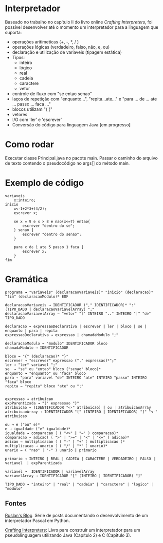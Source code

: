 # Interpretador

Baseado no trabalho no capítulo II do livro online *Crafting Interpreters*, foi possível desenvolver até o momento um interpretador para a linguagem que suporta:

- operações aritimeticas (+, -, *, / )
- operações lógicas (verdadeiro, falso, não, e, ou)
- declaração e utilização de variaveis (tipagem estática)
- Tipos:
	- inteiro
	- lógico
	- real
	- cadeia
	- caractere
	- vetor
- controle de fluxo com "se entao senao"
- laços de repetição com "enquanto...", "repita...ate..." e "para ... de ... ate ... passo ... faca ..."
- blocos utilizam "{ }" 
- vetores
- I/O com 'ler' e 'escrever'
- Conversão do código para linguagem Java [em progresso]


# Como rodar

Executar classe Principal.java no pacote main.
Passar o caminho do arquivo de texto contendo o pseudocódigo no args[] do método main.

# Exemplo de código

```
variaveis
	x:inteiro;
inicio
	x<-1+2*3+(4/2);
	escrever x;
	
	se x = 9 e x > 8 e nao(x<=7) entao{
		escrever "dentro do se";
	} senao {
		escrever "dentro do senao";
	}
	
	para x de 1 ate 5 passo 1 faca {
		escrever x;
	}
fim
```

# Gramática
```
programa → "variaveis" (declaracaoVariaveis)* "inicio" (declaracao)* "fim" (declaracaoModulo)* EOF 

declaracaoVariaveis → IDENTIFICADOR ("," IDENTIFICADOR)* ":" (TIPO_DADO | declaracaoVariavelArray) ";" 
declaracaoVariavelArray → "vetor" "[" INTEIRO ".." INTEIRO "]" "de" TIPO_DADO

declaracao → expressaoDeclarativa | escrever | ler | bloco | se | enquanto | para | repita 
expressaoDeclarativa → expressao | chamadaModulo ";" 

declaracaoModulo → "modulo" IDENTIFICADOR bloco
chamadaModulo → IDENTIFICADOR 

bloco → "{" (declaracao)* "}" 
escrever → "escrever" expressao ("," expressao)*";" 
ler → "ler" variavel ";" 
se  → "se" ou "entao" bloco ("senao" bloco)*
enquanto → "enquanto" ou "faca" bloco
para → "para" variavel "de" INTEIRO "ate" INTEIRO "passo" INTEIRO "faca" bloco
repita → "repita" bloco "ate" ou ";"


expressao → atribuicao
expParentizada → "(" expressao ")"
atribuicao → (IDENTIFICADOR "<-" atribuicao) | ou | atribuicaoArray 
atribuicaoArray → IDENTIFICADOR "[" (INTEIRO | IDENTIFICADOR) "]" "<-" atribuicao

ou → e ("ou" e)*
e → igualdade ("e" igualdade)*
igualdade → comparacao ( ( "<>" | "=" ) comparacao)*
comparacao → adicao( ( ">" | ">=" | "<" | "<=" ) adicao)* 
adicao → multiplicacao ( ( "-" | "+" ) multiplicacao )* 
multiplicacao → unario ( ( "/" | "*" ) unario)* 
unario → ( "nao" | "-" ) unario | primario

primario → INTEIRO | REAL | CADEIA | CARACTERE | VERDADEIRO | FALSO | variavel  | expParentizada 

variavel →  IDENTIFICADOR | variavelArray
variavelArray → IDENTIFICADOR "[" (INTEIRO | IDENTIFICADOR) "]" 

TIPO_DADO → "inteiro" | "real" | "cadeia" | "caractere" | "logico" | "modulo"
```
## Fontes

[Ruslan's Blog](https://ruslanspivak.com/lsbasi-part1/ "Ruslan's Blog"):  Série de posts documentando o desenvolvimento de um interpretador Pascal em Python.

[Crafting Interpreters](https://www.craftinginterpreters.com/ "Crafting Interpreters"): Livro para construir um interpretador para um pseudolinguagem utilizando Java (Capítulo 2) e C (Capítulo 3).

